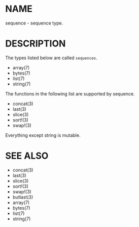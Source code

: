 # NAME
sequence - sequence type.

# DESCRIPTION
The types listed below are called `sequences`.

- array(7)
- bytes(7)
- list(7)
- string(7)

The functions in the following list are supported by sequence.

- concat(3)
- last(3)
- slice(3)
- sort!(3)
- swap!(3)

Everything except string is mutable.

# SEE ALSO
- concat(3)
- last(3)
- slice(3)
- sort!(3)
- swap!(3)
- butlast(3)
- array(7)
- bytes(7)
- list(7)
- string(7)
